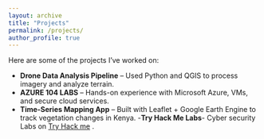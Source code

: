```yaml
---
layout: archive
title: "Projects"
permalink: /projects/
author_profile: true
---
```


Here are some of the projects I’ve worked on:

- **Drone Data Analysis Pipeline** – Used Python and QGIS to process imagery and analyze terrain.
- **AZURE 104 LABS** – Hands-on experience with Microsoft Azure, VMs, and secure cloud services.
- **Time-Series Mapping App** – Built with Leaflet + Google Earth Engine to track vegetation changes in Kenya.
-**Try Hack Me Labs**- Cyber security Labs on [Try Hack me](www.tryhackme.com ) . 
